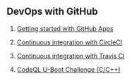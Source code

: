 ## DevOps with GitHub

1. [Getting started with GitHub Apps](https://github.com/Zi-Tao/getting-started-github-apps)

1. [Continuous integration with CircleCI](https://github.com/Zi-Tao/continuous-integration-circle)

1. [Continuous integration with Travis CI](https://lab.github.com/githubtraining/continuous-integration-with-travis-ci)

1. [CodeQL U-Boot Challenge (C/C++)](https://github.com/Zi-Tao/codeql-uboot)
